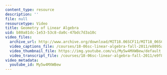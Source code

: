 ```yaml
---
content_type: resource
description: ''
file: null
resourcetype: Video
title: Geometry of Linear Algebra
uid: b80a81dc-1e53-53c8-da0c-47bdc7d3a10c
video_files:
  archive_url: http://www.archive.org/download/MIT18.06SCF11/MIT18_06SC_110609_L2_300k.mp4
  video_captions_file: /courses/18-06sc-linear-algebra-fall-2011/e8095a8697105b98947071752b206541_My5w4MXWBew.vtt
  video_thumbnail_file: https://img.youtube.com/vi/My5w4MXWBew/default.jpg
  video_transcript_file: /courses/18-06sc-linear-algebra-fall-2011/e9f8e448838a42ea9a9e5dd9ab6628b8_My5w4MXWBew.pdf
video_metadata:
  youtube_id: My5w4MXWBew
---
```

